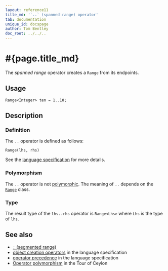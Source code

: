 ```yaml
---
layout: reference11
title_md: '`..` (spanned range) operator'
tab: documentation
unique_id: docspage
author: Tom Bentley
doc_root: ../../..
---
```


# #{page.title_md}

The *spanned range* operator creates a `Range` from its endpoints.

## Usage 

<!-- try: -->
    Range<Integer> ten = 1..10;

## Description


### Definition

The `..` operator is defined as follows:

<!-- check:none -->
<!-- try: -->
    Range(lhs, rhs)

See the [language specification](#{site.urls.spec_current}#constructors) for 
more details.

### Polymorphism

The `..` operator is not [polymorphic](#{page.doc_root}/reference/operator/operator-polymorphism). 
The meaning of `..` depends on the 
[`Range`](#{site.urls.apidoc_1_1}/Range.type.html) 
class.

### Type

The result type of the `lhs..rhs` operator is `Range<Lhs>` where `Lhs` is the type of `lhs`.

## See also

* [`:` (segmented range)](../segmented-range)
* [object creation operators](#{site.urls.spec_current}#constructors) in the 
  language specification
* [operator precedence](#{site.urls.spec_current}#operatorprecedence) in the 
  language specification
* [Operator polymorphism](#{page.doc_root}/tour/language-module/#operator_polymorphism) 
  in the Tour of Ceylon

